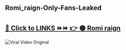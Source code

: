 
 ## Romi_raign-Only-Fans-Leaked

# <h2><a href="https://clipsfans.com/Romi_raign&ref=git">🔗 Click to LINKS ⏩⏩ 👉 🟢 Romi raign </a></h2>

<a href="https://clipsfans.com/Romi_raign&ref=git" rel="nofollow" data-target="animated-image.originalLink"><img src="https://i.ibb.co.com/xMMVF88/686577567.gif" alt="Viral Video Original" style="max-width: 100%; display: inline-block;" data-target="animated-image.originalImage"></a>
